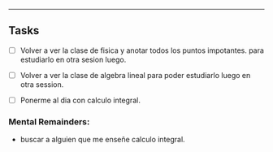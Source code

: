 --- 

## Tasks

- [ ] Volver a ver la clase de fisica y anotar todos los puntos impotantes. para estudiarlo en otra sesion luego.
- [ ] Volver a ver la clase de algebra lineal para poder estudiarlo luego en otra session.
- [ ] Ponerme al dia con calculo integral.


### Mental Remainders:

- buscar a alguien que me enseñe calculo integral.
